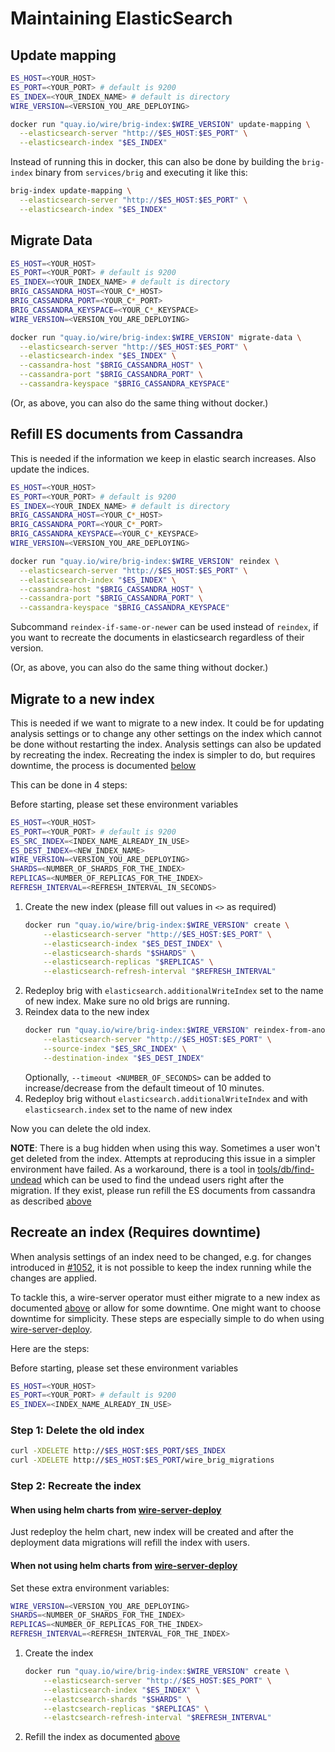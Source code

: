 # Maintaining ElasticSearch

## Update mapping

```bash
ES_HOST=<YOUR_HOST>
ES_PORT=<YOUR_PORT> # default is 9200
ES_INDEX=<YOUR_INDEX_NAME> # default is directory
WIRE_VERSION=<VERSION_YOU_ARE_DEPLOYING>

docker run "quay.io/wire/brig-index:$WIRE_VERSION" update-mapping \
  --elasticsearch-server "http://$ES_HOST:$ES_PORT" \
  --elasticsearch-index "$ES_INDEX"
```

Instead of running this in docker, this can also be done by building the `brig-index` binary from `services/brig` and executing it like this:

```bash
brig-index update-mapping \
  --elasticsearch-server "http://$ES_HOST:$ES_PORT" \
  --elasticsearch-index "$ES_INDEX"
```

## Migrate Data

```bash
ES_HOST=<YOUR_HOST>
ES_PORT=<YOUR_PORT> # default is 9200
ES_INDEX=<YOUR_INDEX_NAME> # default is directory
BRIG_CASSANDRA_HOST=<YOUR_C*_HOST>
BRIG_CASSANDRA_PORT=<YOUR_C*_PORT>
BRIG_CASSANDRA_KEYSPACE=<YOUR_C*_KEYSPACE>
WIRE_VERSION=<VERSION_YOU_ARE_DEPLOYING>

docker run "quay.io/wire/brig-index:$WIRE_VERSION" migrate-data \
  --elasticsearch-server "http://$ES_HOST:$ES_PORT" \
  --elasticsearch-index "$ES_INDEX" \
  --cassandra-host "$BRIG_CASSANDRA_HOST" \
  --cassandra-port "$BRIG_CASSANDRA_PORT" \
  --cassandra-keyspace "$BRIG_CASSANDRA_KEYSPACE"
```

(Or, as above, you can also do the same thing without docker.)

## Refill ES documents from Cassandra

This is needed if the information we keep in elastic search increases.
Also update the indices.

```bash
ES_HOST=<YOUR_HOST>
ES_PORT=<YOUR_PORT> # default is 9200
ES_INDEX=<YOUR_INDEX_NAME> # default is directory
BRIG_CASSANDRA_HOST=<YOUR_C*_HOST>
BRIG_CASSANDRA_PORT=<YOUR_C*_PORT>
BRIG_CASSANDRA_KEYSPACE=<YOUR_C*_KEYSPACE>
WIRE_VERSION=<VERSION_YOU_ARE_DEPLOYING>

docker run "quay.io/wire/brig-index:$WIRE_VERSION" reindex \
  --elasticsearch-server "http://$ES_HOST:$ES_PORT" \
  --elasticsearch-index "$ES_INDEX" \
  --cassandra-host "$BRIG_CASSANDRA_HOST" \
  --cassandra-port "$BRIG_CASSANDRA_PORT" \
  --cassandra-keyspace "$BRIG_CASSANDRA_KEYSPACE"
```

Subcommand `reindex-if-same-or-newer` can be used instead of `reindex`, if you want to recreate the documents in elasticsearch regardless of their version.

(Or, as above, you can also do the same thing without docker.)

## Migrate to a new index

This is needed if we want to migrate to a new index. It could be for updating
analysis settings or to change any other settings on the index which cannot be
done without restarting the index. Analysis settings can also be updated by
recreating the index. Recreating the index is simpler to do, but requires
downtime, the process is documented [below](#recreate-an-index-requires-downtime)

This can be done in 4 steps:

Before starting, please set these environment variables
```bash
ES_HOST=<YOUR_HOST>
ES_PORT=<YOUR_PORT> # default is 9200
ES_SRC_INDEX=<INDEX_NAME_ALREADY_IN_USE>
ES_DEST_INDEX=<NEW_INDEX_NAME>
WIRE_VERSION=<VERSION_YOU_ARE_DEPLOYING>
SHARDS=<NUMBER_OF_SHARDS_FOR_THE_INDEX>
REPLICAS=<NUMBER_OF_REPLICAS_FOR_THE_INDEX>
REFRESH_INTERVAL=<REFRESH_INTERVAL_IN_SECONDS>
```

1. Create the new index (please fill out values in `<>` as required)
   ```bash
   docker run "quay.io/wire/brig-index:$WIRE_VERSION" create \
       --elasticsearch-server "http://$ES_HOST:$ES_PORT" \
       --elasticsearch-index "$ES_DEST_INDEX" \
       --elasticsearch-shards "$SHARDS" \
       --elasticsearch-replicas "$REPLICAS" \
       --elasticsearch-refresh-interval "$REFRESH_INTERVAL"
   ```
1. Redeploy brig with `elasticsearch.additionalWriteIndex` set to the name of new index. Make sure no old brigs are running.
1. Reindex data to the new index
   ```bash
   docker run "quay.io/wire/brig-index:$WIRE_VERSION" reindex-from-another-index \
       --elasticsearch-server "http://$ES_HOST:$ES_PORT" \
       --source-index "$ES_SRC_INDEX" \
       --destination-index "$ES_DEST_INDEX"
   ```
   Optionally, `--timeout <NUMBER_OF_SECONDS>` can be added to increase/decrease from the default timeout of 10 minutes.
1. Redeploy brig without `elasticsearch.additionalWriteIndex` and with `elasticsearch.index` set to the name of new index

Now you can delete the old index.

**NOTE**: There is a bug hidden when using this way. Sometimes a user won't get
deleted from the index. Attempts at reproducing this issue in a simpler
environment have failed. As a workaround, there is a tool in
[tools/db/find-undead](../../tools/db/find-undead) which can be used to find the
undead users right after the migration. If they exist, please run refill the ES
documents from cassandra as described [above](#refill-es-documents-from-cassandra)

## Recreate an index (Requires downtime)

When analysis settings of an index need to be changed, e.g. for changes
introduced in [#1052](https://github.com/wireapp/wire-server/pull/1052),
it is not possible to keep the index running while the changes are applied.

To tackle this, a wire-server operator must either migrate to a new index as
documented [above](#migrate-to-a-new-index) or allow for some downtime. One
might want to choose downtime for simplicity. These steps are especially simple
to do when using [wire-server-deploy](https://github.com/wireapp/wire-server-deploy/).

Here are the steps:

Before starting, please set these environment variables
```bash
ES_HOST=<YOUR_HOST>
ES_PORT=<YOUR_PORT> # default is 9200
ES_INDEX=<INDEX_NAME_ALREADY_IN_USE>
```

### Step 1: Delete the old index
```bash
curl -XDELETE http://$ES_HOST:$ES_PORT/$ES_INDEX
curl -XDELETE http://$ES_HOST:$ES_PORT/wire_brig_migrations
```

### Step 2: Recreate the index

#### When using helm charts from [wire-server-deploy](https://github.com/wireapp/wire-server-deploy)

Just redeploy the helm chart, new index will be created and after the deployment
data migrations will refill the index with users.


#### When not using helm charts from [wire-server-deploy](https://github.com/wireapp/wire-server-deploy)

Set these extra environment variables:
```bash
WIRE_VERSION=<VERSION_YOU_ARE_DEPLOYING>
SHARDS=<NUMBER_OF_SHARDS_FOR_THE_INDEX>
REPLICAS=<NUMBER_OF_REPLICAS_FOR_THE_INDEX>
REFRESH_INTERVAL=<REFRESH_INTERVAL_FOR_THE_INDEX>
```
1. Create the index
   ```bash
   docker run "quay.io/wire/brig-index:$WIRE_VERSION" create \
       --elasticsearch-server "http://$ES_HOST:$ES_PORT" \
       --elasticsearch-index "$ES_INDEX" \
       --elastcsearch-shards "$SHARDS" \
       --elastcsearch-replicas "$REPLICAS" \
       --elastcsearch-refresh-interval "$REFRESH_INTERVAL"
   ```
1. Refill the index as documented [above](#refill-es-documents-from-cassandra)
